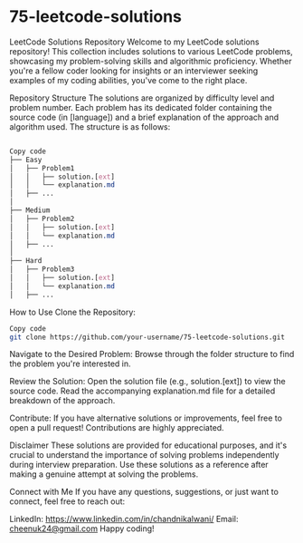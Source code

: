 # 75-leetcode-solutions
LeetCode Solutions Repository
Welcome to my LeetCode solutions repository! This collection includes solutions to various LeetCode problems, showcasing my problem-solving skills and algorithmic proficiency. Whether you're a fellow coder looking for insights or an interviewer seeking examples of my coding abilities, you've come to the right place.

Repository Structure
The solutions are organized by difficulty level and problem number. Each problem has its dedicated folder containing the source code (in [language]) and a brief explanation of the approach and algorithm used. The structure is as follows:

```scss

Copy code
├── Easy
│   ├── Problem1
│   │   ├── solution.[ext]
│   │   └── explanation.md
│   ├── ...
│
├── Medium
│   ├── Problem2
│   │   ├── solution.[ext]
│   │   └── explanation.md
│   ├── ...
│
├── Hard
│   ├── Problem3
│   │   ├── solution.[ext]
│   │   └── explanation.md
│   ├── ...
```
How to Use
Clone the Repository:

```bash
Copy code
git clone https://github.com/your-username/75-leetcode-solutions.git
```
Navigate to the Desired Problem:
Browse through the folder structure to find the problem you're interested in.

Review the Solution:
Open the solution file (e.g., solution.[ext]) to view the source code. Read the accompanying explanation.md file for a detailed breakdown of the approach.

Contribute:
If you have alternative solutions or improvements, feel free to open a pull request! Contributions are highly appreciated.

Disclaimer
These solutions are provided for educational purposes, and it's crucial to understand the importance of solving problems independently during interview preparation. Use these solutions as a reference after making a genuine attempt at solving the problems.

Connect with Me
If you have any questions, suggestions, or just want to connect, feel free to reach out:

LinkedIn: https://www.linkedin.com/in/chandnikalwani/
Email: cheenuk24@gmail.com
Happy coding!

